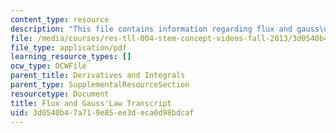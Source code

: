 ```yaml
---
content_type: resource
description: "This file contains information regarding flux and gauss\u2019 law transcript."
file: /media/courses/res-tll-004-stem-concept-videos-fall-2013/3d0540b47a719e85ee3deca0d98bdcaf_MITRES_TLL-004F13_FluGaLaw.pdf
file_type: application/pdf
learning_resource_types: []
ocw_type: OCWFile
parent_title: Derivatives and Integrals
parent_type: SupplementalResourceSection
resourcetype: Document
title: Flux and Gauss'Law Transcript
uid: 3d0540b4-7a71-9e85-ee3d-eca0d98bdcaf
---
```

